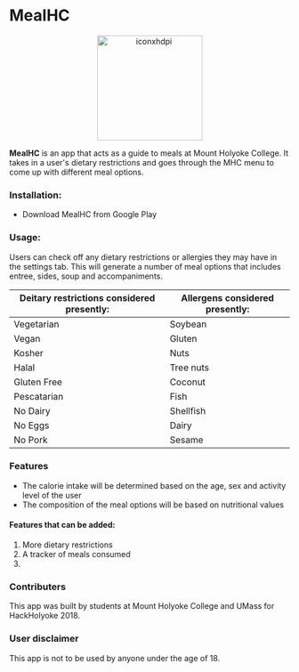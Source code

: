 # MealHC

<p align= "center">
<img width="189" alt="iconxhdpi" src="https://user-images.githubusercontent.com/44718709/47951970-c2904000-df3e-11e8-93fa-f2f13c095a5e.png">
</p>

**MealHC** is an app that acts as a guide to meals at Mount Holyoke College. It takes in a user's dietary restrictions and goes through the MHC menu to come up with different meal options.  

### Installation: 
* Download MealHC from Google Play


### Usage: 
Users can check off any dietary restrictions or allergies they may have in the settings tab. This will generate a number of meal options that includes entree, sides, soup and accompaniments.


|Deitary restrictions considered presently: | Allergens considered presently:|
|-------------------------------------------|--------------------------------|
| Vegetarian |  Soybean|
| Vegan |  Gluten |
| Kosher |  Nuts |
| Halal |  Tree nuts |
| Gluten Free |  Coconut |
| Pescatarian |  Fish |
| No Dairy |  Shellfish |
| No Eggs |  Dairy |
| No Pork |  Sesame |


### Features
* The calorie intake will be determined based on the age, sex and activity level of the user
* The composition of the meal options will be based on nutritional values

#### Features that can be added:
1. More dietary restrictions 
2. A tracker of meals consumed
3. 


### Contributers
This app was built by students at Mount Holyoke College and UMass for HackHolyoke 2018.




### User disclaimer

This app is not to be used by anyone under the age of 18.



